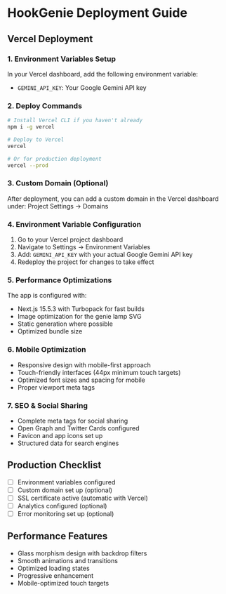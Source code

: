 # HookGenie Deployment Guide

## Vercel Deployment

### 1. Environment Variables Setup
In your Vercel dashboard, add the following environment variable:
- `GEMINI_API_KEY`: Your Google Gemini API key

### 2. Deploy Commands
```bash
# Install Vercel CLI if you haven't already
npm i -g vercel

# Deploy to Vercel
vercel

# Or for production deployment
vercel --prod
```

### 3. Custom Domain (Optional)
After deployment, you can add a custom domain in the Vercel dashboard under:
Project Settings → Domains

### 4. Environment Variable Configuration
1. Go to your Vercel project dashboard
2. Navigate to Settings → Environment Variables
3. Add: `GEMINI_API_KEY` with your actual Google Gemini API key
4. Redeploy the project for changes to take effect

### 5. Performance Optimizations
The app is configured with:
- Next.js 15.5.3 with Turbopack for fast builds
- Image optimization for the genie lamp SVG
- Static generation where possible
- Optimized bundle size

### 6. Mobile Optimization
- Responsive design with mobile-first approach
- Touch-friendly interfaces (44px minimum touch targets)
- Optimized font sizes and spacing for mobile
- Proper viewport meta tags

### 7. SEO & Social Sharing
- Complete meta tags for social sharing
- Open Graph and Twitter Cards configured
- Favicon and app icons set up
- Structured data for search engines

## Production Checklist
- [ ] Environment variables configured
- [ ] Custom domain set up (optional)
- [ ] SSL certificate active (automatic with Vercel)
- [ ] Analytics configured (optional)
- [ ] Error monitoring set up (optional)

## Performance Features
- Glass morphism design with backdrop filters
- Smooth animations and transitions
- Optimized loading states
- Progressive enhancement
- Mobile-optimized touch targets